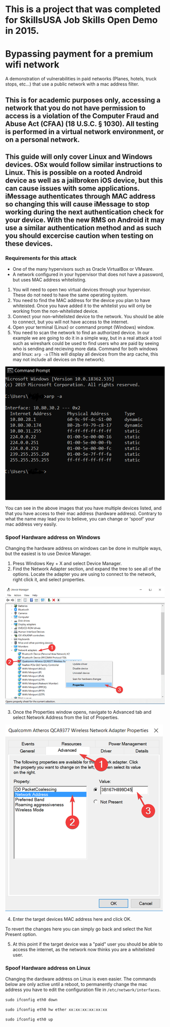 # This is a project that was completed for SkillsUSA Job Skills Open Demo in 2015. 

# Bypassing payment for a premium wifi network
A demonstration of vulnerabilities in paid networks (Planes, hotels, truck stops, etc...) that use a public network with a mac address filter.

## This is for academic purposes only, accessing a network that you do not have permission to access is a violation of the Computer Fraud and Abuse Act (CFAA) (18 U.S.C. § 1030). All testing is performed in a virtual network environment, or on a personal network. 

## This guide will only cover Linux and Windows devices. OSx would follow similar instructions to Linux. This is possible on a rooted Android device as well as a jailbroken iOS device, but this can cause issues with some applications. iMessage authenticates through MAC address so changing this will cause iMessage to stop working during the next authentication check for your device. With the new RMS on Android it may use a similar authentication method and as such you should excercise caution when testing on these devices.

### Requirements for this attack
- One of the many hypervisors such as Oracle VirtualBox or VMware.
- A network configured in your hypervisor that does not have a password, but uses MAC address whitelisting. 

1. You will need to open two virtual devices through your hypervisor. These do not need to have the same operating system. 
2. You need to find the MAC address for the device you plan to have whiteisted. Once you have added it to the whitelist you will only be working from the non-whitelisted device. 
3. Connect your non-whitelisted device to the network. You should be able to connect, but you will not have access to the internet. 
4. Open your terminal (Linux) or command prompt (Windows) window. 
5. You need to scan the network to find an authorized device. In our example we are going to do it in a simple way, but in a real attack a tool such as wireshark could be used to find users who are paid by seeing who is sending and recieving more data. 
Command for both windows and linux: `arp -a` (This will display all devices from the arp cache, this may not include all devices on the network).

![Alt-text](https://github.com/tbritt10/paid-network/blob/master/windowsarp.PNG "Windows ARP results")

You can see in the above images that you have multiple devices listed, and that you have access to their mac address (hardware address). Contrary to what the name may lead you to believe, you can change or 'spoof' your mac address very easily. 

### Spoof Hardware address on Windows
Changing the hardware address on windows can be done in multiple ways, but the easiest is to use Device Manager. 
1. Press Windows Key + X and select Device Manager.
2. Find the Network Adapter section, and expand the tree to see all of the options. Locate the adapter you are using to connect to the network, right click it, and select properties.

![Alt-text](https://github.com/tbritt10/paid-network/blob/master/devicemanager.png "Device Manager")

3. Once the Properties window opens, navigate to Advanced tab and select Network Address from the list of Properties.

![Alt-text](https://github.com/tbritt10/paid-network/blob/master/propertiestab.png "Properties")

4. Enter the target devices MAC address here and click OK. 

To revert the changes here you can simply go back and select the Not Present option.

5. At this point if the target device was a "paid" user you should be able to access the internet, as the network now thinks you are a whitelisted user. 


 ### Spoof Hardware address on Linux
 Changing the dardware address on Linux is even easier. The commands below are only active until a reboot, to permanently change the mac address you have to edit the configuration file in `/etc/network/interfaces`.

`sudo ifconfig eth0 down`

`sudo ifconfig eth0 hw ether xx:xx:xx:xx:xx:xx`

`sudo ifconfig eth0 up`
